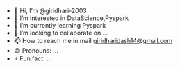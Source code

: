 - 👋 Hi, I’m @giridhari-2003
- 👀 I’m interested in DataScience,Pyspark
- 🌱 I’m currently learning Pyspark
- 💞️ I’m looking to collaborate on ...
- 📫 How to reach me in mail giridharidash14@gmail.com
- 😄 Pronouns: ...
- ⚡ Fun fact: ...

<!---
giridhari-2003/giridhari-2003 is a ✨ special ✨ repository because its `README.md` (this file) appears on your GitHub profile.
You can click the Preview link to take a look at your changes.
--->
